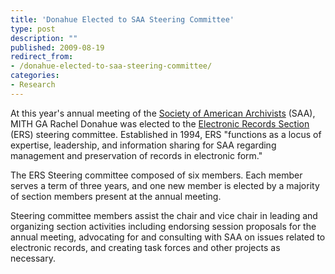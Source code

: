 ```yaml
---
title: 'Donahue Elected to SAA Steering Committee'
type: post
description: ""
published: 2009-08-19
redirect_from: 
- /donahue-elected-to-saa-steering-committee/
categories:
- Research
---
```

At this year's annual meeting of the [Society of American Archivists](http://www.archivists.org/) (SAA), MITH GA Rachel Donahue was elected to the [Electronic Records Section](http://www.archivists.org/saagroups/ers/ershist.asp) (ERS) steering committee. Established in 1994, ERS "functions as a locus of expertise, leadership, and information sharing for SAA regarding management and preservation of records in electronic form."

The ERS Steering committee composed of six members. Each member serves a term of three years, and one new member is elected by a majority of section members present at the annual meeting.

Steering committee members assist the chair and vice chair in leading and organizing section activities including endorsing session proposals for the annual meeting, advocating for and consulting with SAA on issues related to electronic records, and creating task forces and other projects as necessary.
